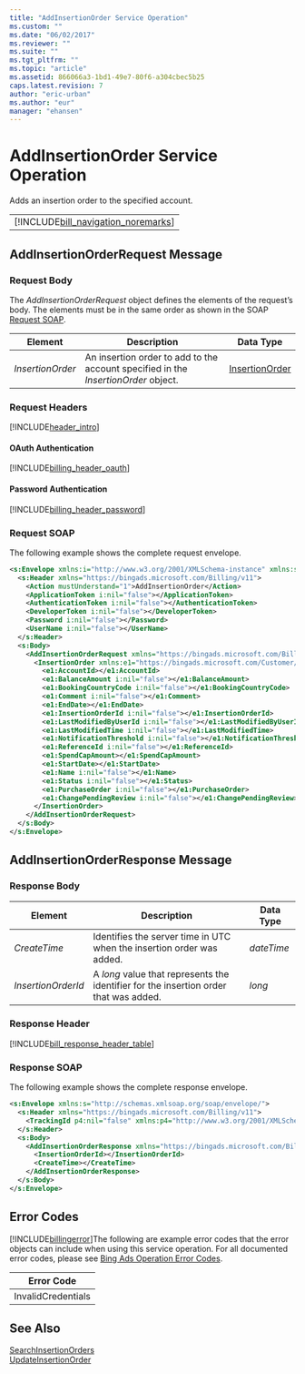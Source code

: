 ```yaml
---
title: "AddInsertionOrder Service Operation"
ms.custom: ""
ms.date: "06/02/2017"
ms.reviewer: ""
ms.suite: ""
ms.tgt_pltfrm: ""
ms.topic: "article"
ms.assetid: 866066a3-1bd1-49e7-80f6-a304cbec5b25
caps.latest.revision: 7
author: "eric-urban"
ms.author: "eur"
manager: "ehansen"
---
```

# AddInsertionOrder Service Operation
Adds an insertion order to the specified account.

||
|-|
|[!INCLUDE[bill_navigation_noremarks](../billing-api/includes/bill-navigation-noremarks.md)]|

## <a name="request"></a>AddInsertionOrderRequest Message

### Request Body
The *AddInsertionOrderRequest* object defines the elements of the request’s body. The elements must be in the same order as shown in the SOAP [Request SOAP](#request_soap).

|Element|Description|Data Type|
|-----------|---------------|-------------|
|*InsertionOrder*|An insertion order to add to the account specified in the *InsertionOrder* object.|[InsertionOrder](../billing-api/insertionorder-data-object.md)|

### Request Headers
[!INCLUDE[header_intro](../billing-api/includes/header-intro.md)]
#### OAuth Authentication
[!INCLUDE[billing_header_oauth](../billing-api/includes/billing-header-oauth.md)]
#### Password Authentication
[!INCLUDE[billing_header_password](../billing-api/includes/billing-header-password.md)]
### <a name="request_soap"></a>Request SOAP
The following example shows the complete request envelope.

```xml
<s:Envelope xmlns:i="http://www.w3.org/2001/XMLSchema-instance" xmlns:s="http://schemas.xmlsoap.org/soap/envelope/">
  <s:Header xmlns="https://bingads.microsoft.com/Billing/v11">
    <Action mustUnderstand="1">AddInsertionOrder</Action>
    <ApplicationToken i:nil="false"></ApplicationToken>
    <AuthenticationToken i:nil="false"></AuthenticationToken>
    <DeveloperToken i:nil="false"></DeveloperToken>
    <Password i:nil="false"></Password>
    <UserName i:nil="false"></UserName>
  </s:Header>
  <s:Body>
    <AddInsertionOrderRequest xmlns="https://bingads.microsoft.com/Billing/v11">
      <InsertionOrder xmlns:e1="https://bingads.microsoft.com/Customer/v11/Entities" i:nil="false">
        <e1:AccountId></e1:AccountId>
        <e1:BalanceAmount i:nil="false"></e1:BalanceAmount>
        <e1:BookingCountryCode i:nil="false"></e1:BookingCountryCode>
        <e1:Comment i:nil="false"></e1:Comment>
        <e1:EndDate></e1:EndDate>
        <e1:InsertionOrderId i:nil="false"></e1:InsertionOrderId>
        <e1:LastModifiedByUserId i:nil="false"></e1:LastModifiedByUserId>
        <e1:LastModifiedTime i:nil="false"></e1:LastModifiedTime>
        <e1:NotificationThreshold i:nil="false"></e1:NotificationThreshold>
        <e1:ReferenceId i:nil="false"></e1:ReferenceId>
        <e1:SpendCapAmount></e1:SpendCapAmount>
        <e1:StartDate></e1:StartDate>
        <e1:Name i:nil="false"></e1:Name>
        <e1:Status i:nil="false"></e1:Status>
        <e1:PurchaseOrder i:nil="false"></e1:PurchaseOrder>
        <e1:ChangePendingReview i:nil="false"></e1:ChangePendingReview>
      </InsertionOrder>
    </AddInsertionOrderRequest>
  </s:Body>
</s:Envelope>
```

## <a name="response"></a>AddInsertionOrderResponse Message

### <a name="Body_Elements"></a>Response Body

|Element|Description|Data Type|
|-----------|---------------|-------------|
|*CreateTime*|Identifies the server time in UTC when the insertion order was added.|*dateTime*|
|*InsertionOrderId*|A *long* value that represents the identifier for the insertion order that was added.|*long*|

### <a name="Header_Elements"></a>Response Header
[!INCLUDE[bill_response_header_table](../billing-api/includes/bill-response-header-table.md)]
### Response SOAP
The following example shows the complete response envelope.

```xml
<s:Envelope xmlns:s="http://schemas.xmlsoap.org/soap/envelope/">
  <s:Header xmlns="https://bingads.microsoft.com/Billing/v11">
    <TrackingId p4:nil="false" xmlns:p4="http://www.w3.org/2001/XMLSchema-instance"></TrackingId>
  </s:Header>
  <s:Body>
    <AddInsertionOrderResponse xmlns="https://bingads.microsoft.com/Billing/v11">
      <InsertionOrderId></InsertionOrderId>
      <CreateTime></CreateTime>
    </AddInsertionOrderResponse>
  </s:Body>
</s:Envelope>
```

## <a name="errors"></a>Error Codes
[!INCLUDE[billingerror](../billing-api/includes/billingerror.md)]The following are example  error codes that the error objects can include when using this service operation. For all documented error codes, please see [Bing Ads Operation Error Codes](http://go.microsoft.com/fwlink/?LinkId=511884).

|Error Code|
|--------------|
|InvalidCredentials|

## See Also
[SearchInsertionOrders](../billing-api/searchinsertionorders-service-operation.md)  
[UpdateInsertionOrder](../billing-api/updateinsertionorder-service-operation.md)  

